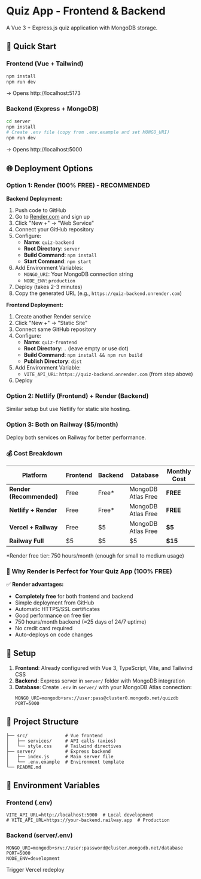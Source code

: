 # Quiz App - Frontend & Backend

A Vue 3 + Express.js quiz application with MongoDB storage.

## 🚀 Quick Start

### Frontend (Vue + Tailwind)
```bash
npm install
npm run dev
```
→ Opens http://localhost:5173

### Backend (Express + MongoDB)
```bash
cd server
npm install
# Create .env file (copy from .env.example and set MONGO_URI)
npm run dev
```
→ Opens http://localhost:5000

## 🌐 Deployment Options

### Option 1: Render (100% FREE) - RECOMMENDED

**Backend Deployment:**
1. Push code to GitHub
2. Go to [Render.com](https://render.com) and sign up
3. Click "New +" → "Web Service"
4. Connect your GitHub repository
5. Configure:
   - **Name**: `quiz-backend`
   - **Root Directory**: `server`
   - **Build Command**: `npm install`
   - **Start Command**: `npm start`
6. Add Environment Variables:
   - `MONGO_URI`: Your MongoDB connection string
   - `NODE_ENV`: `production`
7. Deploy (takes 2-3 minutes)
8. Copy the generated URL (e.g., `https://quiz-backend.onrender.com`)

**Frontend Deployment:**
1. Create another Render service
2. Click "New +" → "Static Site"
3. Connect same GitHub repository
4. Configure:
   - **Name**: `quiz-frontend`
   - **Root Directory**: `.` (leave empty or use dot)
   - **Build Command**: `npm install && npm run build`
   - **Publish Directory**: `dist`
5. Add Environment Variable:
   - `VITE_API_URL`: `https://quiz-backend.onrender.com` (from step above)
6. Deploy

### Option 2: Netlify (Frontend) + Render (Backend)

Similar setup but use Netlify for static site hosting.

### Option 3: Both on Railway ($5/month)

Deploy both services on Railway for better performance.

### **💰 Cost Breakdown**

| Platform | Frontend | Backend | Database | Monthly Cost |
|----------|----------|---------|----------|--------------|
| **Render (Recommended)** | Free | Free* | MongoDB Atlas Free | **FREE** |
| **Netlify + Render** | Free | Free* | MongoDB Atlas Free | **FREE** |
| **Vercel + Railway** | Free | $5 | MongoDB Atlas Free | **$5** |
| **Railway Full** | $5 | $5 | $5 | **$15** |

*Render free tier: 750 hours/month (enough for small to medium usage)

### **🎯 Why Render is Perfect for Your Quiz App (100% FREE)**

✅ **Render advantages:**
- **Completely free** for both frontend and backend
- Simple deployment from GitHub
- Automatic HTTPS/SSL certificates
- Good performance on free tier
- 750 hours/month backend (≈25 days of 24/7 uptime)
- No credit card required
- Auto-deploys on code changes

## 🔧 Setup

1. **Frontend**: Already configured with Vue 3, TypeScript, Vite, and Tailwind CSS
2. **Backend**: Express server in `server/` folder with MongoDB integration
3. **Database**: Create `.env` in `server/` with your MongoDB Atlas connection:
   ```
   MONGO_URI=mongodb+srv://user:pass@cluster0.mongodb.net/quizdb
   PORT=5000
   ```

## 📁 Project Structure
```
├── src/              # Vue frontend
│   ├── services/     # API calls (axios)
│   └── style.css     # Tailwind directives
├── server/           # Express backend
│   ├── index.js      # Main server file
│   └── .env.example  # Environment template
└── README.md
```

## 🔑 Environment Variables

### Frontend (.env)
```
VITE_API_URL=http://localhost:5000  # Local development
# VITE_API_URL=https://your-backend.railway.app  # Production
```

### Backend (server/.env)
```
MONGO_URI=mongodb+srv://user:password@cluster.mongodb.net/database
PORT=5000
NODE_ENV=development
```
Trigger Vercel redeploy
